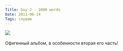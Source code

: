 ```yaml
---
Title: Guy J - 1000 words
Date: 2011-06-14
Tags: слушаю
---
```


<div class="text"><img src="http://dl.dropbox.com/u/140528/site/1000words.jpg" /><br /><br />
Офигенный альбом, в особенности вторая его часть!</div>